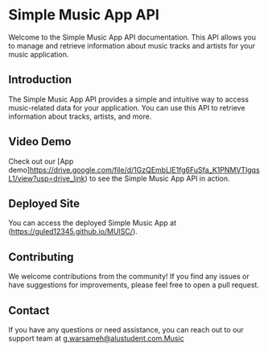 # Simple Music App API

Welcome to the Simple Music App API documentation. This API allows you to manage and retrieve information about music tracks and artists for your music application.

## Introduction

The Simple Music App API provides a simple and intuitive way to access music-related data for your application. You can use this API to retrieve information about tracks, artists, and more.

## Video Demo

Check out our [App demo]https://drive.google.com/file/d/1GzQEmbLIE1fg6FuSfa_K1PNMVTlgqsL1/view?usp=drive_link) to see the Simple Music App API in action.

## Deployed Site

You can access the deployed Simple Music App at (https://guled12345.github.io/MUISC/).

## Contributing

We welcome contributions from the community! If you find any issues or have suggestions for improvements, please feel free to open a pull request.

## Contact

If you have any questions or need assistance, you can reach out to our support team at g.warsameh@alustudent.com.Music 
